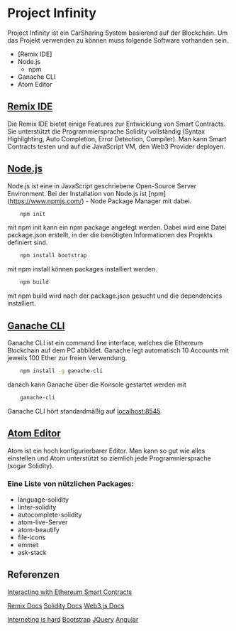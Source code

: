# Project Infinity
Project Infinity ist ein CarSharing System basierend auf der Blockchain.
Um das Projekt verwenden zu können muss folgende Software vorhanden sein.

* [Remix IDE]
* Node.js
    * npm
* Ganache CLI
* Atom Editor

## [Remix IDE](https://remix.ethereum.org/)
Die Remix IDE bietet einige Features zur Entwicklung von Smart Contracts.
Sie unterstützt die Programmiersprache Solidity vollständig (Syntax Highlighting,
Auto Completion, Error Detection, Compiler). Man kann Smart Contracts testen und
auf die JavaScript VM, den Web3 Provider deployen.

## [Node.js](https://nodejs.org/)
Node.js ist eine in JavaScript geschriebene Open-Source Server Environment. Bei der
Installation von Node.js ist [npm] (https://www.npmjs.com/) - Node Package Manager mit dabei.

```bash
    npm init
```

mit npm init kann ein npm package angelegt werden. Dabei wird eine Datei package.json erstellt,
in der die benötigten Informationen des Projekts definiert sind.

```bash
    npm install bootstrap
```

mit npm install können packages installiert werden.

```bash
    npm build
```
mit npm build wird nach der package.json gesucht und die dependencies installiert.

## [Ganache CLI](https://truffleframework.com/docs/ganache/quickstart)
Ganache CLI ist ein command line interface, welches die Ethereum Blockchain auf
dem PC abbildet. Ganache legt automatisch 10 Accounts mit jeweils 100 Ether zur freien Verwendung.

```bash
    npm install -g ganache-cli
```

danach kann Ganache über die Konsole gestartet werden mit

```bash
    ganache-cli
```

Ganache CLI hört standardmäßig auf [localhost:8545](https://localhost:8545)

## [Atom Editor](https://atom.io/)
Atom ist ein hoch konfigurierbarer Editor. Man kann so gut wie alles einstellen
und Atom unterstützt so ziemlich jede Programmiersprache (sogar Solidity).

### Eine Liste von nützlichen Packages:
* language-solidity
* linter-solidity
* autocomplete-solidity
* atom-live-Server
* atom-beautify
* file-icons
* emmet
* ask-stack

## Referenzen
[Interacting with Ethereum Smart Contracts](https://medium.com/coinmonks/interacting-with-ethereum-smart-contracts-through-web3-js-e0efad17977)

[Remix Docs](https://remix.readthedocs.io/en/latest/)
[Solidity Docs](https://solidity.readthedocs.io/en/v0.4.25/)
[Web3.js Docs](https://web3js.readthedocs.io/en/1.0/)

[Interneting is hard](https://internetingishard.com/)
[Bootstrap](https://getbootstrap.com/docs/4.1/getting-started/introduction/)
[JQuery](https://www.w3schools.com/angular/default.asp)
[Angular](https://www.w3schools.com/jquery/default.asp)
